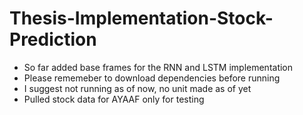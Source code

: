 # Thesis-Implementation-Stock-Prediction

- So far added base frames for the RNN and LSTM implementation
- Please rememeber to download dependencies before running
- I suggest not running as of now, no unit made as of yet 
- Pulled stock data for AYAAF only for testing 
